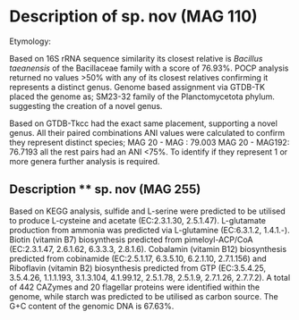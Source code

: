 # Description of sp. nov (MAG  110)

<!-- 
Genome completeness is ;97.66
Genome contamination is ;2.27
 -->
Etymology:

Based on 16S rRNA sequence similarity 
its closest relative is 
*Bacillus taeanensis* of the Bacillaceae family with a score of	76.93%.
POCP analysis returned no values >50% with any of its closest relatives confirming it 
represents a distinct genus.
Genome based assignment via GTDB-TK placed the genome as; 
SM23-32 family of the Planctomycetota phylum.
suggesting the creation of a novel genus.

Based on GTDB-Tkcc had the exact same placement, 
supporting a novel genus. 
All their paired combinations ANI values were calculated to 
confirm they represent distinct species; 
MAG 20 - MAG : 79.003
MAG 20 - MAG192: 76.7193
all the rest pairs had an ANI <75%.
To identify if they represent 1 or more genera further analysis is required. 


## Description ** sp. nov (MAG 255)

Based on KEGG analysis, 
sulfide and L-serine were predicted to be utilised to produce L-cysteine and acetate (EC:2.3.1.30, 2.5.1.47).
L-glutamate production from ammonia was predicted via L-glutamine (EC:6.3.1.2, 1.4.1.-).
Biotin (vitamin B7) biosynthesis predicted from pimeloyl-ACP/CoA (EC:2.3.1.47, 2.6.1.62, 6.3.3.3, 2.8.1.6).
Cobalamin (vitamin B12) biosynthesis predicted from cobinamide (EC:2.5.1.17, 6.3.5.10, 6.2.1.10, 2.7.1.156) and
Riboflavin (vitamin B2) biosynthesis predicted from GTP (EC:3.5.4.25, 3.5.4.26, 1.1.1.193, 3.1.3.104, 4.1.99.12, 2.5.1.78, 2.5.1.9, 2.7.1.26, 2.7.7.2).
A total of 442 CAZymes and 20 flagellar proteins were identified within the genome, while starch
was predicted to be utilised as carbon source. 
The G+C content of the genomic DNA is 67.63%.
